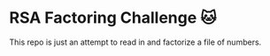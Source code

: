 # RSA Factoring Challenge :cat:
This repo is just an attempt to read in and factorize a file of numbers.


